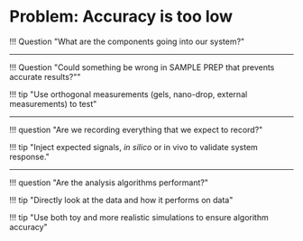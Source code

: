 # Problem: Accuracy is too low
!!! Question "What are the components going into our system?"

------------------------------------------------------------------

!!! Question "Could something be wrong in SAMPLE PREP that prevents accurate results?""

!!! tip "Use orthogonal measurements (gels, nano-drop, external measurements) to test"

------------------------------------------------------------------

!!! question "Are we recording everything that we expect to record?"

!!! tip "Inject expected signals, _in silico_ or in vivo to validate system response."

------------------------------------------------------------------

!!! question "Are the analysis algorithms performant?"

!!! tip "Directly look at the data and how it performs on data"

!!! tip "Use both toy and more realistic simulations to ensure algorithm accuracy"
